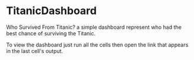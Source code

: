 # TitanicDashboard
Who Survived From Titanic? a simple dashboard represent who had the best chance of surviving the Titanic.

To view the dashboard just run all the cells then open the link that appears in the last cell's output.
